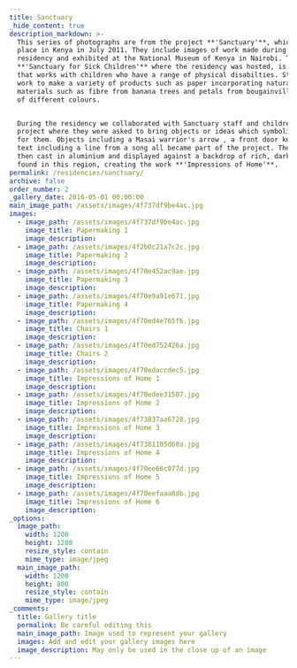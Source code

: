 ```yaml
---
title: Sanctuary
_hide_content: true
description_markdown: >-
  This series of photographs are from the project **'Sanctuary'**, which took
  place in Kenya in July 2011. They include images of work made during the
  residency and exhibited at the National Museum of Kenya in Nairobi. The
  **'Sanctuary for Sick Children'** where the residency was hosted, is a charity
  that works with children who have a range of physical disabilties. Staff also
  work to make a variety of products such as paper incorporating natural
  materials such as fibre from banana trees and petals from bougainvillea petals
  of different colours.


  During the residency we collaborated with Sanctuary staff and children on a
  project where they were asked to bring objects or ideas which symbolise home
  for them. Objects including a Masai warrior's arrow , a front door key and
  text including a line from a song all became part of the project. These were
  then cast in aluminium and displayed against a backdrop of rich, dark soil
  found in this region, creating the work **'Impressions of Home'**.
permalink: /residencies/sanctuary/
archive: false
order_number: 2
_gallery_date: 2016-05-01 00:00:00
main_image_path: /assets/images/4f737df9be4ac.jpg
images:
  - image_path: /assets/images/4f737df9be4ac.jpg
    image_title: Papermaking 1
    image_description:
  - image_path: /assets/images/4f2b0c21a7c2c.jpg
    image_title: Papermaking 2
    image_description:
  - image_path: /assets/images/4f70e452ac9ae.jpg
    image_title: Papermaking 3
    image_description:
  - image_path: /assets/images/4f70e9a91e671.jpg
    image_title: Papermaking 4
    image_description:
  - image_path: /assets/images/4f70ed4e765f6.jpg
    image_title: Chairs 1
    image_description:
  - image_path: /assets/images/4f70ed752426a.jpg
    image_title: Chairs 2
    image_description:
  - image_path: /assets/images/4f70edaccdec5.jpg
    image_title: Impressions of Home 1
    image_description:
  - image_path: /assets/images/4f70edee31507.jpg
    image_title: Impressions of Home 2
    image_description:
  - image_path: /assets/images/4f73837aa6728.jpg
    image_title: Impressions of Home 3
    image_description:
  - image_path: /assets/images/4f7381105d60a.jpg
    image_title: Impressions of Home 4
    image_description:
  - image_path: /assets/images/4f70ee66c077d.jpg
    image_title: Impressions of Home 5
    image_description:
  - image_path: /assets/images/4f70eefaaa8db.jpg
    image_title: Impressions of Home 6
    image_description:
_options:
  image_path:
    width: 1200
    height: 1200
    resize_style: contain
    mime_type: image/jpeg
  main_image_path:
    width: 1200
    height: 800
    resize_style: contain
    mime_type: image/jpeg
_comments:
  title: Gallery title
  permalink: Be careful editing this
  main_image_path: Image used to represent your gallery
  images: Add and edit your gallery images here
  image_description: May only be used in the close up of an image
---
```



